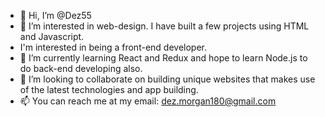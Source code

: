 - 👋 Hi, I’m @Dez55
- 👀 I’m interested in web-design. I have built a few projects using HTML and Javascript.
-  I'm interested in being a front-end developer. 
- 🌱 I’m currently learning React and Redux and hope to learn Node.js to do back-end developing also. 
- 💞️ I’m looking to collaborate on building unique websites that makes use of the latest technologies and app building. 
- 📫 You can reach me at my email: dez.morgan180@gmail.com

<!---
Dez55/Dez55 is a ✨ special ✨ repository because its `README.md` (this file) appears on your GitHub profile.
You can click the Preview link to take a look at your changes.
--->
